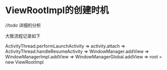 # ViewRootImpl的创建时机


//todo 详细的分析


大致流程记录如下

ActivityThread.performLaunchActivity
 => activity.attach
  => ActivityThread.handleResumeActivity
   => WindowManager.addView
    => WindowManagerImpl.addView
     => WindowManagerGlobal.addView
      => root = new ViewRootImpl





